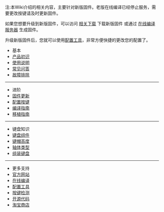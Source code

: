 
注:本Wiki介绍的相关内容，主要针对新版固件。老版在线编译已经停止服务，需要更改按键请及时更新固件。

如果您想要升级到新版固件，可以访问 [相关下载](download.md) 下载新版固件 或通过 [在线编译服务器](http://rom.glab.online:666/) 生成固件。

升级新版固件后，您就可以使用[配置工具](http://keyboard.lotlab.org)，非常方便快捷的更改您的配置了。



  * 基本
  * [产品初识](about.md)
  * [使用说明](manual.md)
  * [常见问答](faq.md)
  * [故障排除](trouble.md)
  - - - -
  * 进阶
  * [固件更新](upgrade.md)
  * [配置按键](configurator.md)
  * [编译指南](build.md)
  * [移植指南](porting.md)
  - - - -
  * 键盘知识
  * [键盘组件](customkeyboard.md)
  * [键帽高度](keycapheight.md)
  * [轴体类型](axisswitch.md)
  * [组装键盘](https://glab.online/archives/502)
  - - - -
  * 更多支持
  * [官方网站](http://glab.online)
  * [在线编译](http://rom.glab.online:666/)
  * [配置工具](http://keyboard.lotlab.org/)
  * [按键检测](http://glab.online/keytest)
  * [开源代码](https://github.com/Lotlab/nrf52-keyboard)
  * [淘宝商店](http://shop.glab.online/)